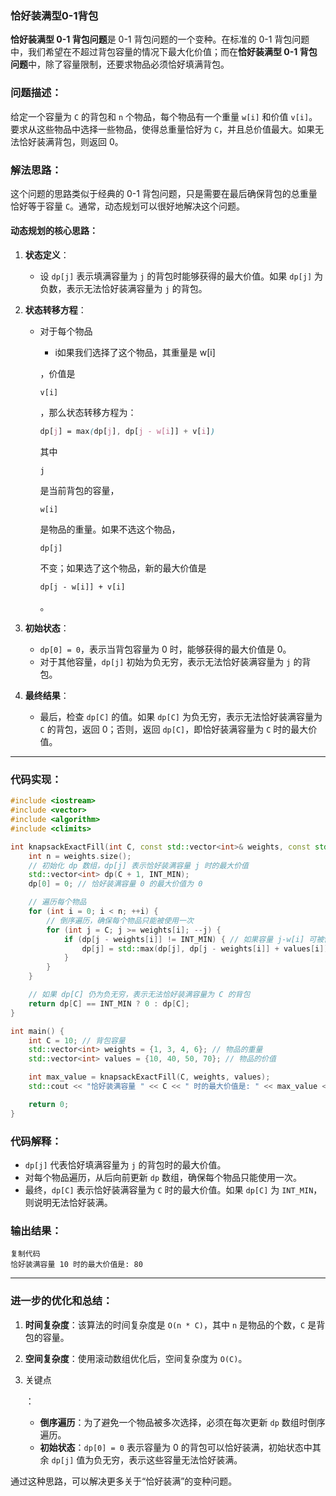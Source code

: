 









### 恰好装满型0-1背包

**恰好装满型 0-1 背包问题**是 0-1 背包问题的一个变种。在标准的 0-1 背包问题中，我们希望在不超过背包容量的情况下最大化价值；而在**恰好装满型 0-1 背包问题**中，除了容量限制，还要求物品必须恰好填满背包。

### 问题描述：

给定一个容量为 `C` 的背包和 `n` 个物品，每个物品有一个重量 `w[i]` 和价值 `v[i]`。要求从这些物品中选择一些物品，使得总重量恰好为 `C`，并且总价值最大。如果无法恰好装满背包，则返回 0。

### 解法思路：

这个问题的思路类似于经典的 0-1 背包问题，只是需要在最后确保背包的总重量恰好等于容量 `C`。通常，动态规划可以很好地解决这个问题。

#### 动态规划的核心思路：

1. **状态定义**：

   - 设 `dp[j]` 表示填满容量为 `j` 的背包时能够获得的最大价值。如果 `dp[j]` 为负数，表示无法恰好装满容量为 `j` 的背包。

2. **状态转移方程**：

   - 对于每个物品 

     - i如果我们选择了这个物品，其重量是 w[i]

     ，价值是 

     ```
     v[i]
     ```

     ，那么状态转移方程为：

     ```css
     dp[j] = max(dp[j], dp[j - w[i]] + v[i])
     ```

     其中 

     ```
     j
     ```

      是当前背包的容量，

     ```
     w[i]
     ```

      是物品的重量。如果不选这个物品，

     ```
     dp[j]
     ```

      不变；如果选了这个物品，新的最大价值是 

     ```
     dp[j - w[i]] + v[i]
     ```

     。

3. **初始状态**：

   - `dp[0] = 0`，表示当背包容量为 0 时，能够获得的最大价值是 0。
   - 对于其他容量，`dp[j]` 初始为负无穷，表示无法恰好装满容量为 `j` 的背包。

4. **最终结果**：

   - 最后，检查 `dp[C]` 的值。如果 `dp[C]` 为负无穷，表示无法恰好装满容量为 `C` 的背包，返回 0；否则，返回 `dp[C]`，即恰好装满容量为 `C` 时的最大价值。

------

### 代码实现：

```cpp
#include <iostream>
#include <vector>
#include <algorithm>
#include <climits>

int knapsackExactFill(int C, const std::vector<int>& weights, const std::vector<int>& values) {
    int n = weights.size();
    // 初始化 dp 数组，dp[j] 表示恰好装满容量 j 时的最大价值
    std::vector<int> dp(C + 1, INT_MIN);
    dp[0] = 0; // 恰好装满容量 0 的最大价值为 0

    // 遍历每个物品
    for (int i = 0; i < n; ++i) {
        // 倒序遍历，确保每个物品只能被使用一次
        for (int j = C; j >= weights[i]; --j) {
            if (dp[j - weights[i]] != INT_MIN) { // 如果容量 j-w[i] 可被恰好装满
                dp[j] = std::max(dp[j], dp[j - weights[i]] + values[i]);
            }
        }
    }

    // 如果 dp[C] 仍为负无穷，表示无法恰好装满容量为 C 的背包
    return dp[C] == INT_MIN ? 0 : dp[C];
}

int main() {
    int C = 10; // 背包容量
    std::vector<int> weights = {1, 3, 4, 6}; // 物品的重量
    std::vector<int> values = {10, 40, 50, 70}; // 物品的价值

    int max_value = knapsackExactFill(C, weights, values);
    std::cout << "恰好装满容量 " << C << " 时的最大价值是: " << max_value << std::endl;

    return 0;
}
```

### 代码解释：

- `dp[j]` 代表恰好填满容量为 `j` 的背包时的最大价值。
- 对每个物品遍历，从后向前更新 `dp` 数组，确保每个物品只能使用一次。
- 最终，`dp[C]` 表示恰好装满容量为 `C` 时的最大价值。如果 `dp[C]` 为 `INT_MIN`，则说明无法恰好装满。

### 输出结果：

```
复制代码
恰好装满容量 10 时的最大价值是: 80
```

------

### 进一步的优化和总结：

1. **时间复杂度**：该算法的时间复杂度是 `O(n * C)`，其中 `n` 是物品的个数，`C` 是背包的容量。

2. **空间复杂度**：使用滚动数组优化后，空间复杂度为 `O(C)`。

3. 关键点

   ：

   - **倒序遍历**：为了避免一个物品被多次选择，必须在每次更新 `dp` 数组时倒序遍历。
   - **初始状态**：`dp[0] = 0` 表示容量为 0 的背包可以恰好装满，初始状态中其余 `dp[j]` 值为负无穷，表示这些容量无法恰好装满。

通过这种思路，可以解决更多关于“恰好装满”的变种问题。

